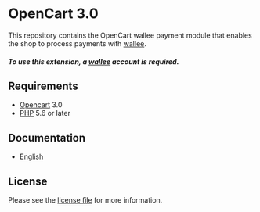 # OpenCart 3.0

This repository contains the OpenCart  wallee payment module that enables the shop to process payments with [wallee](https://www.wallee.com).

##### To use this extension, a [wallee](https://www.wallee.com) account is required.

## Requirements

* [Opencart](https://www.opencart.com/) 3.0
* [PHP](http://php.net/) 5.6 or later

## Documentation

* [English](https://plugin-documentation.wallee.com/wallee-payment/opencart-3.0/1.0.34/docs/en/documentation.html)

## License

Please see the [license file](https://github.com/wallee-payment/opencart-3.0/blob/1.0.34/LICENSE) for more information.